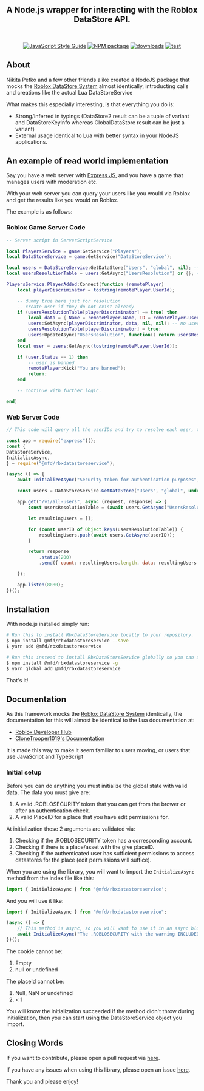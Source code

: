 <h2 align="center"><b>A Node.js wrapper for interacting with the Roblox DataStore API.</b></h2>
<br>
<p align="center">
    <a href="https://standardjs.com"><img src="https://img.shields.io/badge/code_style-standard-blue.svg?style=flat-square" alt="JavaScript Style Guide"/></a>
    <a href="https://npmjs.org/@mfd/rbxdatastoreservice"><img src="https://img.shields.io/npm/v/@mfd/rbxdatastoreservice.svg?style=flat-square" alt="NPM package"/></a>
    <a href="https://npmjs.org/@mfd/rbxdatastoreservice"><img src="https://img.shields.io/npm/dm/@mfd/rbxdatastoreservice.svg?style=flat-square" alt="downloads"/></a>
    <a href="https://git.mfdlabs.local/petko/roblox-datastore-service/actions/workflows/test.yml"><img src="https://github.com/nkpetko/RbxDataStoreService/actions/workflows/test.yml/badge.svg?branch=master" alt="test"/></a>
</p>

## About

Nikita Petko and a few other friends alike created a NodeJS package that mocks the [Roblox DataStore System](https://developer.roblox.com/en-us/articles/Data-store) almost identically,
introducting calls and creations like the actual Lua DataStoreService

What makes this especially interesting, is that everything you do is:

-   Strong/Inferred in typings (DataStore2 result can be a tuple of variant and DataStoreKeyInfo whereas GlobalDataStore result can be just a variant)
-   External usage identical to Lua with better syntax in your NodeJS applications.

## An example of read world implementation

Say you have a web server with [Express JS](https://www.npmjs.com/package/express), and you have a game that manages users with moderation etc.

With your web server you can query your users like you would via Roblox and get the results like you would on Roblox.

The example is as follows:

### Roblox Game Server Code

```lua
-- Server script in ServerScriptService

local PlayersService = game:GetService("Players");
local DataStoreService = game:GetService("DataStoreService");

local users = DataStoreService:GetDataStore("Users", "global", nil); -- no options parameter here as AllScopes nor V2 API isn't needed.
local usersResolutionTable = users:GetAsync("UsersResolution") or {}; -- or {} in case it's nil

PlayersService.PlayerAdded:Connect(function (remotePlayer)
    local playerDiscriminator = tostring(remotePlayer.UserId);

    -- dummy true here just for resolution
    -- create user if they do not exist already
    if (usersResolutionTable[playerDiscriminator] ~= true) then
        local data = { Name = remotePlayer.Name, ID = remotePlayer.UserId, Status = 0, Created = DateTime.now():ToISODate() };
        users:SetAsync(playerDiscriminator, data, nil, nil); -- no userIDs or DataStoreSetOptions because V2 API not enabled right now
        usersResolutionTable[playerDiscriminator] = true;
        users:UpdateAsync("UsersResolution", function() return usersResolutionTable end); -- SetAsync would suffice here but we want to skip cache
    end
    local user = users:GetAsync(tostring(remotePlayer.UserId));

    if (user.Status == 1) then
        -- user is banned
        remotePlayer:Kick("You are banned");
        return;
    end

    -- continue with further logic.

end)
```

### Web Server Code

```js
// This code will query all the userIDs and try to resolve each user, the structure depends on the UsersResolution table to be a table or null of course

const app = require("express")();
const {
DataStoreService,
InitializeAsync,
} = require("@mfd/rbxdatastoreservice");

(async () => {
    await InitializeAsync("Security token for authentication purposes", place id);

    const users = DataStoreService.GetDataStore("Users", "global", undefined); // no options parameter here as AllScopes nor V2 API isn't needed.

    app.get("/v1/all-users", async (request, response) => {
        const usersResolutionTable = (await users.GetAsync("UsersResolution"])) || {}; // or {} in case it's nil

        let resultingUsers = [];

        for (const userID of Object.keys(usersResolutionTable)) {
            resultingUsers.push(await users.GetAsync(userID));
        }

        return response
            .status(200)
            .send({ count: resultingUsers.length, data: resultingUsers });

    });

    app.listen(8080);
})();
```

## Installation

With node.js installed simply run:

```sh
# Run this to install RbxDataStoreService locally to your repository.
$ npm install @mfd/rbxdatastoreservice --save
$ yarn add @mfd/rbxdatastoreservice

# Run this instead to install RbxDataStoreService globally so you can use it anywhere.
$ npm install @mfd/rbxdatastoreservice -g
$ yarn global add @mfd/rbxdatastoreservice
```

That's it!

## Documentation

As this framework mocks the [Roblox DataStore System](https://developer.roblox.com/en-us/articles/Data-store) identically, the documentation for this will almost be identical to the Lua documentation at:

-   [Roblox Developer Hub](https://developer.roblox.com/en-us/api-reference/class/DataStoreService)
-   [CloneTrooper1019's Documentation](https://robloxapi.github.io/ref/class/DataStoreService.html)

It is made this way to make it seem familiar to users moving, or users that use JavaScript and TypeScript

### Initial setup

Before you can do anything you must initialize the global state with valid data.
The data you must give are:

1. A valid .ROBLOSECURITY token that you can get from the brower or after an authentication check.
2. A valid PlaceID for a place that you have edit permissions for.

At initialization these 2 arguments are validated via:

1. Checking if the .ROBLOSECURITY token has a corresponding account.
2. Checking if there is a place/asset with the give placeID.
3. Checking if the authenticated user has sufficient permissions to access datastores for the place (edit permissions will suffice).

When you are using the library, you will want to import the `InitializeAsync` method from the index file like this:

```ts
import { InitializeAsync } from '@mfd/rbxdatastoreservice';
```

And you will use it like:

```ts
import { InitializeAsync } from "@mfd/rbxdatastoreservice";

(async () => {
    // This method is async, so you will want to use it in an async block, or you will want to bind to .then and .catch etc.
    await InitializeAsync("The .ROBLOSECURITY with the warning INCLUDED", the place ID);
})();
```

The cookie cannot be:

1. Empty
2. null or undefined

The placeId cannot be:

1. Null, NaN or undefined
2. < 1

You will know the initialization succeeded if the method didn't throw during initialization, then you can start using the DataStoreService object you import.

## Closing Words

If you want to contribute, please open a pull request via [here](https://github.com/nkpetko/RbxDataStoreService/pulls).

If you have any issues when using this library, please open an issue [here](https://github.com/nkpetko/RbxDataStoreService/issues).

Thank you and please enjoy!

